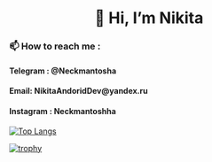 <h1 align="center">👋 Hi, I’m Nikita</h1>
<h3> 📫 How to reach me :</h3>
<h4>Telegram : @Neckmantosha</h4>
<h4>Email: NikitaAndoridDev@yandex.ru</h4>
<h4>Instagram : Neckmantoshha</h4>

[![Top Langs](https://github-readme-stats.vercel.app/api/top-langs/?username=CptNeckman)](https://github.com/CptNeckman/github-readme-stats) 

[![trophy](https://github-profile-trophy.vercel.app/?username=CptNeckman)](https://github.com/CptNeckman/github-profile-trophy)


